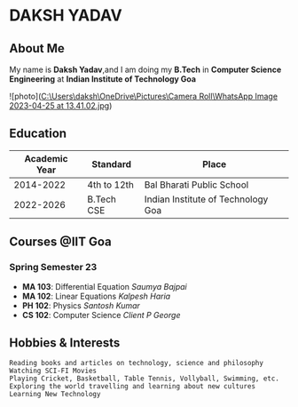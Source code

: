 # DAKSH YADAV

## About Me

My name is **Daksh Yadav**,and I am doing my **B.Tech** in **Computer Science Engineering** at **Indian Institute of Technology Goa**

![photo]([C:\Users\daksh\OneDrive\Pictures\Camera Roll\WhatsApp Image 2023-04-25 at 13.41.02.jpg](https://photos.app.goo.gl/po4XrNgHqxHqvnhL9))

## Education

|Academic Year|Standard|Place|
|-------------|--------|-----|
|2014-2022|4th to 12th|Bal Bharati Public School|
|2022-2026|B.Tech CSE|Indian Institute of Technology Goa|

## Courses @IIT Goa
### Spring Semester 23
 +  **MA 103**: Differential Equation _Saumya Bajpai_
 +  **MA 102**: Linear Equations _Kalpesh Haria_
 +  **PH 102**: Physics _Santosh Kumar_
 +  **CS 102**: Computer Science _Client P George_

## Hobbies & Interests

    Reading books and articles on technology, science and philosophy
    Watching SCI-FI Movies
    Playing Cricket, Basketball, Table Tennis, Vollyball, Swimming, etc.
    Exploring the world travelling and learning about new cultures
    Learning New Technology 
